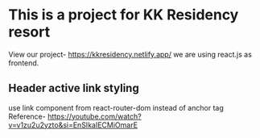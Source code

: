 # This is a project for KK Residency resort
View our project- https://kkresidency.netlify.app/
we are using react.js as frontend.

## Header active link styling
use link component from react-router-dom instead of anchor tag
Reference- https://youtube.com/watch?v=v1zu2u2yzto&si=EnSIkaIECMiOmarE